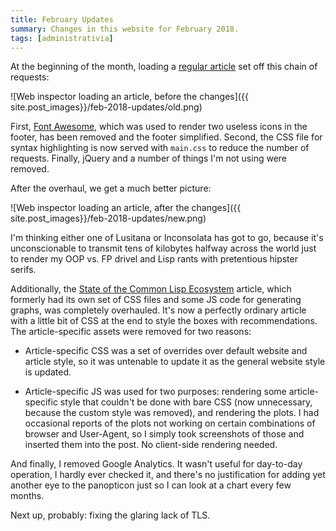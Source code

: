 ```yaml
---
title: February Updates
summary: Changes in this website for February 2018.
tags: [administrativia]
---
```


At the beginning of the month, loading a [regular article][article] set off this
chain of requests:

![Web inspector loading an article, before the changes]({{ site.post_images}}/feb-2018-updates/old.png)

First, [Font Awesome](https://fontawesome.com/), which was used to render two
useless icons in the footer, has been removed and the footer simplified. Second,
the CSS file for syntax highlighting is now served with `main.css` to reduce the
number of requests. Finally, jQuery and a number of things I'm not using were
removed.

After the overhaul, we get a much better picture:

![Web inspector loading an article, after the changes]({{ site.post_images}}/feb-2018-updates/new.png)

I'm thinking either one of Lusitana or Inconsolata has got to go, because it's
unconscionable to transmit tens of kilobytes halfway across the world just to
render my OOP vs. FP drivel and Lisp rants with pretentious hipster serifs.

Additionally, the [State of the Common Lisp Ecosystem][sotu] article, which
formerly had its own set of CSS files and some JS code for generating graphs,
was completely overhauled. It's now a perfectly ordinary article with a little
bit of CSS at the end to style the boxes with recommendations. The
article-specific assets were removed for two reasons:

- Article-specific CSS was a set of overrides over default website and article
  style, so it was untenable to update it as the general website style is
  updated.

- Article-specific JS was used for two purposes: rendering some article-specific
  style that couldn't be done with bare CSS (now unnecessary, because the custom
  style was removed), and rendering the plots. I had occasional reports of the
  plots not working on certain combinations of browser and User-Agent, so I
  simply took screenshots of those and inserted them into the post. No
  client-side rendering needed.

And finally, I removed Google Analytics. It wasn't useful for day-to-day
operation, I hardly ever checked it, and there's no justification for adding yet
another eye to the panopticon just so I can look at a chart every few months.

Next up, probably: fixing the glaring lack of TLS.

[article]: /article/library-database-perspective
[sotu]: /article/common-lisp-sotu-2015
